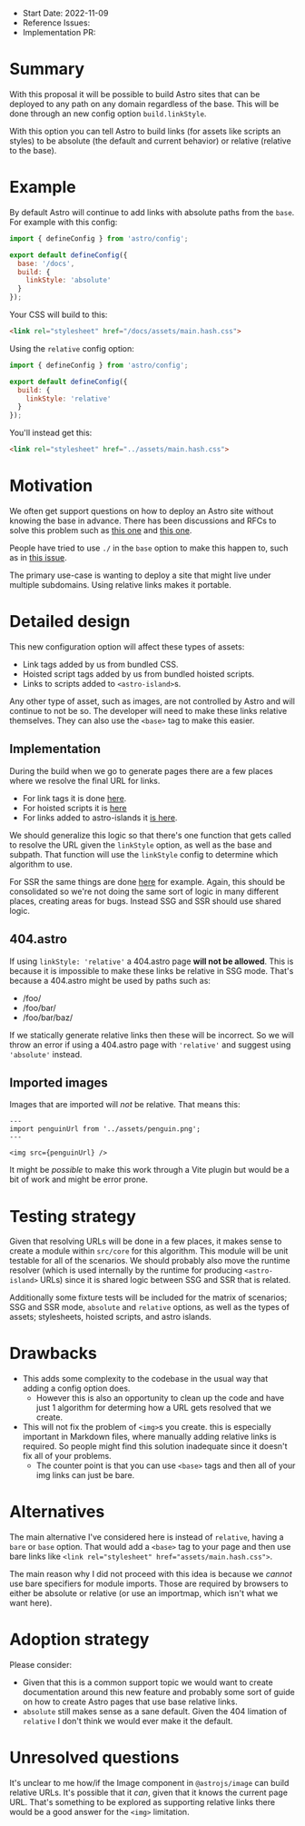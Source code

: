 - Start Date: 2022-11-09
- Reference Issues: <!-- related issues, otherwise leave empty -->
- Implementation PR: <!-- leave empty -->

# Summary

With this proposal it will be possible to build Astro sites that can be deployed to any path on any domain regardless of the base. This will be done through an new config option `build.linkStyle`.

With this option you can tell Astro to build links (for assets like scripts an styles) to be absolute (the default and current behavior) or relative (relative to the base).

# Example

By default Astro will continue to add links with absolute paths from the `base`. For example with this config:

```js
import { defineConfig } from 'astro/config';

export default defineConfig({
  base: '/docs',
  build: {
    linkStyle: 'absolute'
  }
});
```

Your CSS will build to this:

```html
<link rel="stylesheet" href="/docs/assets/main.hash.css">
```

Using the `relative` config option:

```js
import { defineConfig } from 'astro/config';

export default defineConfig({
  build: {
    linkStyle: 'relative'
  }
});
```

You'll instead get this:

```html
<link rel="stylesheet" href="../assets/main.hash.css">
```

# Motivation

We often get support questions on how to deploy an Astro site without knowing the base in advance. There has been discussions and RFCs to solve this problem such as [this one](https://github.com/withastro/rfcs/discussions/334) and [this one](https://github.com/withastro/rfcs/discussions/23).

People have tried to use `./` in the `base` option to make this happen to, such as in [this issue](https://github.com/withastro/astro/issues/4229).

The primary use-case is wanting to deploy a site that might live under multiple subdomains. Using relative links makes it portable.

# Detailed design

This new configuration option will affect these types of assets:

- Link tags added by us from bundled CSS.
- Hoisted script tags added by us from bundled hoisted scripts.
- Links to scripts added to `<astro-island>`s.

Any other type of asset, such as images, are not controlled by Astro and will continue to not be so. The developer will need to make these links relative themselves. They can also use the `<base>` tag to make this easier.

## Implementation

During the build when we go to generate pages there are a few places where we resolve the final URL for links.

- For link tags it is done [here](https://github.com/withastro/astro/blob/c0cb65b18db888ed46fe9a0b7d66d062de245f5e/packages/astro/src/core/build/generate.ts#L300).
- For hoisted scripts it is [here](https://github.com/withastro/astro/blob/c0cb65b18db888ed46fe9a0b7d66d062de245f5e/packages/astro/src/core/build/generate.ts#L301)
- For links added to astro-islands it [is here](https://github.com/withastro/astro/blob/c0cb65b18db888ed46fe9a0b7d66d062de245f5e/packages/astro/src/core/build/generate.ts#L352).

We should generalize this logic so that there's one function that gets called to resolve the URL given the `linkStyle` option, as well as the base and subpath. That function will use the `linkStyle` config to determine which algorithm to use.

For SSR the same things are done [here](https://github.com/withastro/astro/blob/c0cb65b18db888ed46fe9a0b7d66d062de245f5e/packages/astro/src/core/app/index.ts#L63) for example. Again, this should be consolidated so we're not doing the same sort of logic in many different places, creating areas for bugs. Instead SSG and SSR should use shared logic.

## 404.astro

If using `linkStyle: 'relative'` a 404.astro page __will not be allowed__. This is because it is impossible to make these links be relative in SSG mode. That's because a 404.astro might be used by paths such as:

- /foo/
- /foo/bar/
- /foo/bar/baz/

If we statically generate relative links then these will be incorrect. So we will throw an error if using a 404.astro page with `'relative'` and suggest using `'absolute'` instead.

## Imported images

Images that are imported will *not* be relative. That means this:

```astro
---
import penguinUrl from '../assets/penguin.png';
---

<img src={penguinUrl} />
```

It might be *possible* to make this work through a Vite plugin but would be a bit of work and might be error prone. 

# Testing strategy

Given that resolving URLs will be done in a few places, it makes sense to create a module within `src/core` for this algorithm. This module will be unit testable for all of the scenarios. We should probably also move the runtime resolver (which is used internally by the runtime for producing `<astro-island>` URLs) since it is shared logic between SSG and SSR that is related.

Additionally some fixture tests will be included for the matrix of scenarios; SSG and SSR mode, `absolute` and `relative` options, as well as the types of assets; stylesheets, hoisted scripts, and astro islands.

# Drawbacks

- This adds some complexity to the codebase in the usual way that adding a config option does.
  - However this is also an opportunity to clean up the code and have just 1 algorithm for determing how a URL gets resolved that we create.
- This will not fix the problem of `<img>`s you create. this is especially important in Markdown files, where manually adding relative links is required. So people might find this solution inadequate since it doesn't fix all of your problems.
  - The counter point is that you can use `<base>` tags and then all of your img links can just be bare.

# Alternatives

The main alternative I've considered here is instead of `relative`, having a `bare` or `base` option. That would add a `<base>` tag to your page and then use bare links like `<link rel="stylesheet" href="assets/main.hash.css">`. 

The main reason why I did not proceed with this idea is because we *cannot* use bare specifiers for module imports. Those are required by browsers to either be absolute or relative (or use an importmap, which isn't what we want here).

# Adoption strategy

Please consider:

- Given that this is a common support topic we would want to create documentation around this new feature and probably some sort of guide on how to create Astro pages that use base relative links.
- `absolute` still makes sense as a sane default. Given the 404 limation of `relative` I don't think we would ever make it the default.

# Unresolved questions

It's unclear to me how/if the Image component in `@astrojs/image` can build relative URLs. It's possible that it *can*, given that it knows the current page URL. That's something to be explored as supporting relative links there would be a good answer for the `<img>` limitation.